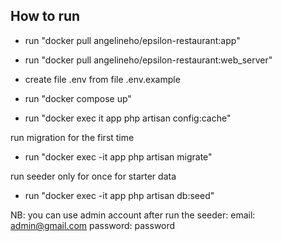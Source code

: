 ## How to run
- run "docker pull angelineho/epsilon-restaurant:app"
- run "docker pull angelineho/epsilon-restaurant:web_server"

- create file .env from file .env.example
- run "docker compose up"
- run "docker exec it app php artisan config:cache"

run migration for the first time
- run "docker exec -it app php artisan migrate"

run seeder only for once for starter data
- run "docker exec -it app php artisan db:seed"

NB: you can use admin account after run the seeder:
email: admin@gmail.com
password: password